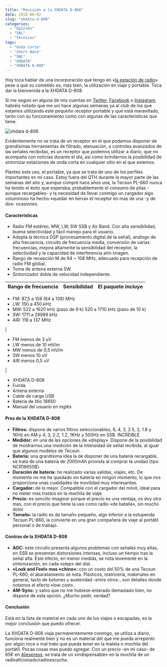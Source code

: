 ```yaml
---
title: "Revisión a la XHDATA D-808"
date: 2018-06-02
slug: "xhdata-d-808"
categories:
  - "Opinión"
  - "SWL"
  - "Técnicos"
tags:
  - "Onda Corta"
  - "Short Wave"
  - "SWL"
  - "XHDATA"
  - "XHDATA D-808"
---
```


Hoy toca hablar de una incorporación que tengo en «[la estación de radio](https://www.eb1tr.com/estacion/)» pese a que su cometido es, mas bien, la utilización en viaje y portable. Toca dar la bienvenida a la XHDATA D-808.

Si me seguís en alguna de mis cuentas en [Twitter](https://twitter.com/EB1TR), [Facebook](https://www.facebook.com/EB1TR.info/) o [Instagram](https://www.instagram.com/eb1tr/); habréis notado que me uni hace algunas semanas ya al club de los que estamos utilizando este pequeño receptor portable y que está maravillado, tanto con su funcionamiento como con algunas de las características que tiene.

![xhdata d-808](https://www.eb1tr.com/wp-content/uploads/2018/06/xhdata-d-808-front.jpg)

Evidentemente no se trata de un receptor en el que podamos disponer de grandísimas herramientas de filtrado, atenuación, o controles avanzados de las señales recibidas, es un receptor que podemos utilizar a diario, que no acompaña con noticias durante el día, así como brindarnos la posibilidad de sintonizar estaciones de onda corta en cualquier sitio en el que estemos.

Planteo este uso, el portable, ya que se trata de uno de los perfiles importantes en mi caso. Estoy fuera del QTH durante la mayor parte de las semanas del año y, aunque compré hace años una, la Tecsun PL-660 nunca ha tenido el éxito que esperaba; probablemente el consumo de pilas -aunque recargables- y la necesidad de llevar conmigo un cargador algo voluminoso ha hecho «quedar en tierra» el receptor en mas de una -y de dos- ocasiones.

#### Características

  * Radio FM estéreo, MW, LW, SW SSB y Air Band. Con alta sensibilidad, buena selectividad y fácil manejo para el usuario.
  * Adopta la técnica DSP (procesamiento digital de la señal), análogo de alta frecuencia, circuito de frecuencia media, conversión de varias frecuencias, mejora altamente la sensibilidad del receptor, la selectividad y la capacidad de interferencia anti-imagen.
  * Rango de recepción M de 64 ~ 108 MHz, adecuado para recepción de radio FM global.
  * Toma de antena externa SW.
  * Sintonizador doble de velocidad independiente.

Rango de frecuencia | Sensibilidad | El paquete incluye  
---|---|---  
  
  * FM: 87,5 a 108 (64 a 108) MHz
  * LW: 150 a 450 kHz
  * MW: 522 a 1620 kHz (paso de 9 k) 520 a 1710 kHz (paso de 10 k)
  * SW: 1711 a 29999 kHz
  * AIR: 118 a 137 MHz

| 

  * FM menos de 3 uV
  * LW menos de 10 mV/m
  * MW menos de 0,5 mV/m
  * SW menos 10 uV
  * AIR menos 0,5 uV

| 

  * XHDATA D-808
  * Funda
  * Antena externa
  * Cable de carga USB
  * Batería de litio 18650
  * Manual del usuario en inglés

  
  
#### Pros de la XHDATA D-808

  * **Filtros:** dispone de varios filtros seleccionables, 6, 4, 3, 2.5, 2, 1.8 y 1KHz en AM y 4, 3, 2.2, 1.2, 1KHz y 500Hz en SSB. INCREIBLE
  * **Medidor:** en una de las opciones de «display». Dispone de la posibilidad de mostrarnos una medición de la intensidad de señal recibida, al igual que algunos modelos de Tecsun.
  * **Batería:** una grandísima idea la de disponer de una batería recargable, se trata de una batería de 2000mAh provista al comprar la unidad (tipo NCR18650B).
  * **Duración de batería:** he realizado varias salidas, viajes, etc. De momento no me he quedado sin batería en ningún momento, lo que nos proporciona unas cualidades de movilidad muy interesantes.
  * **Cargador:** de lo mejor. Compatible con el cargador del móvil, ideal para no meter mas trastos en la mochila de viaje.
  * **Precio:** es sencillo imaginar porque el precio es una ventaja, os doy otra mas, con el precio que tiene la uso como radio «de batalla», sin mucho dolor.
  * **Tamaño:** la radio es de tamaño pequeño, algo inferior a la estupenda Tecsun PL-660, la convierte en una gran compañera de viaje al portátil personal o de trabajo.



#### Contras de la XHDATA D-808

  * **AGC:** este circuito presenta algunos problemas con señales muy altas, en SSB se presentan distorsiones intensas, incluso un tiempo tras la señal alta. Este efecto, en menor medida, se nota levemente en la sintonización, en cada «step» del dial.
  * **«Look and Feel» mas «chino»:** con un costo del 50% de una Tecsun PL-660, el abaratamiento se nota. Plásticos, matricería, materiales en general, tacto de botones y austeridad -entre otros-, son detalles donde notamos el efecto «low cost».
  * **AM-Sync:** y salvo que no me hubiese enterado demasiado bien, no dispone de esta opción. ¿Mucho pedir, verdad?



#### Conclusión

Está en la lista de material en cada uno de los viajes o escapadas, es la mejor conclusión que puedo ofrecer.

La XHDATA D-808 viaja permanentemente conmigo, se utiliza a diario, funciona realmente bien y no es un material del que me pueda arrepentir por algún roce o mal trato que pueda tener en la maleta o mochila del portátil. Pocas cosas mas puedo agregar. Con un precio -en mi caso- de 65€ en [Aliexpress](https://es.aliexpress.com/item/Tecsun-PL-398MP-2-2-Full-Band-Digital-Tuning-Stereo-Radio-Receiver-w-Stand-and-MP3/1504908567.html), se trata de un «indispensable» en la mochila de un radioaficionado/radioescucha.
